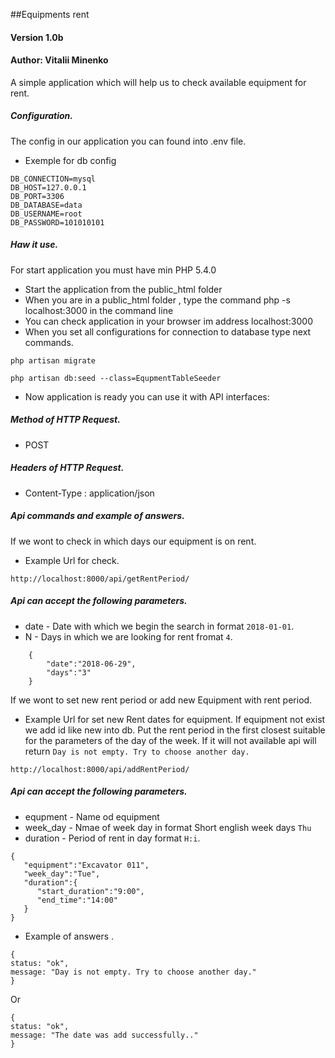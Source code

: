 ##Equipments rent
#### Version 1.0b
#### Author: Vitalii Minenko

A simple application  which will help us to check available equipment for rent.

##### Configuration.

The config in our application you can found into .env file.
* Exemple for db config

```
DB_CONNECTION=mysql
DB_HOST=127.0.0.1
DB_PORT=3306
DB_DATABASE=data
DB_USERNAME=root
DB_PASSWORD=101010101
```

##### Haw it use.
For start application you must have min PHP 5.4.0
* Start the application from the public_html folder
* When you are in a public_html folder , type the command php -s localhost:3000 in the command line
* You can check application in your browser im address localhost:3000
* When you set all configurations for connection to database type next commands.
```
php artisan migrate
``` 
```
php artisan db:seed --class=EqupmentTableSeeder
``` 
* Now application is ready you can use it with API interfaces:

##### Method of HTTP Request.

* POST

##### Headers of HTTP Request.
* Content-Type : application/json

##### Api commands and example of answers.

If we wont to check in which days our equipment is on rent.

* Example Url for check.
```
http://localhost:8000/api/getRentPeriod/
```
##### Api can accept the following parameters.
* date - Date with which we begin the search in format `2018-01-01`.
* N - Days in which we are looking for rent fromat `4`.

```
	{
    	"date":"2018-06-29",
    	"days":"3"
    }
```


If we wont to set new rent period or add new Equipment with rent period.
* Example Url for set new Rent dates for equipment. If equipment not exist we add id like new into db. 
Put the rent period in the first closest suitable for the parameters of the day of the week. If it will not available api will 
return `Day is not empty. Try to choose another day.`
```
http://localhost:8000/api/addRentPeriod/
```
##### Api can accept the following parameters.
* equpment - Name od equipment
* week_day - Nmae of week day in format Short english week days `Thu`
* duration - Period of rent in day format `H:i`.

```
{  
   "equipment":"Excavator 011",
   "week_day":"Tue",
   "duration":{  
      "start_duration":"9:00",
      "end_time":"14:00"
   }
}
```
* Example of answers .
```
{
status: "ok",
message: "Day is not empty. Try to choose another day."
}
```
Or
```
{
status: "ok",
message: "The date was add successfully.."
}

```

